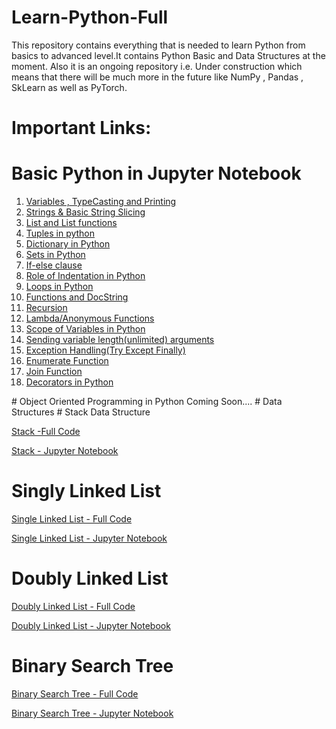 # Learn-Python-Full

This repository contains everything that is needed to learn Python from basics to advanced level.It contains Python Basic and Data Structures at the moment.
Also it is an ongoing repository i.e. Under construction which means that there will be much more in the future like NumPy , Pandas , SkLearn as well as PyTorch.

# Important Links:

# Basic Python in Jupyter Notebook
<ol>
  <li>
<a href="https://github.com/usman87626/Learn-Python-Full/blob/master/Basic-Python-Programs-master/01.%20Variables%20%2C%20TypeCasting%20and%20Printing.ipynb">Variables , TypeCasting and Printing</a>
    </li>
      <li>
            <a href="https://github.com/usman87626/Learn-Python-Full/blob/master/Basic-Python-Programs-master/02.Strings%20%26%20Basic%20String%20Slicing.ipynb">
            Strings & Basic String Slicing
            </a>
      </li>
      <li>
            <a href="https://github.com/usman87626/Learn-Python-Full/blob/master/Basic-Python-Programs-master/03.List%20and%20List%20functions.ipynb">
                    List and List functions
            </a>
     </li>
      <li>
            <a href="https://github.com/usman87626/Learn-Python-Full/blob/master/Basic-Python-Programs-master/04.Tuples%20in%20python.ipynb">
                    Tuples in python
            </a>
     </li>
      <li>
            <a href="https://github.com/usman87626/Learn-Python-Full/blob/master/Basic-Python-Programs-master/05.Dictionary%20in%20python.ipynb">
                    Dictionary in Python
            </a>
     </li>
      <li>
            <a href="https://github.com/usman87626/Learn-Python-Full/blob/master/Basic-Python-Programs-master/06.Sets%20in%20python.ipynb">
                    Sets in Python
            </a>
     </li>
      <li>
            <a href="https://github.com/usman87626/Learn-Python-Full/blob/master/Basic-Python-Programs-master/07.%20If%20else%20Control%20Statement.ipynb">
                    If-else clause
            </a>
     </li>
      <li>
            <a href="https://github.com/usman87626/Learn-Python-Full/blob/master/Basic-Python-Programs-master/08.%20Role%20of%20Indentation%20in%20Python.ipynb">
                    Role of Indentation in Python
            </a>
     </li>
      <li>
            <a href="https://github.com/usman87626/Learn-Python-Full/blob/master/Basic-Python-Programs-master/09.%20Loops%20in%20Python.ipynb">
                    Loops in Python
            </a>
     </li>
      <li>
            <a href="https://github.com/usman87626/Learn-Python-Full/blob/master/Basic-Python-Programs-master/10.Functions%20(Methods)%20and%20DocStrings.ipynb">
                    Functions and DocString
            </a>
     </li>
      <li>
            <a href="https://github.com/usman87626/Learn-Python-Full/blob/master/Basic-Python-Programs-master/11.Recursion.ipynb">
                    Recursion
            </a>
     </li>
      <li>
            <a href="https://github.com/usman87626/Learn-Python-Full/blob/master/Basic-Python-Programs-master/12.Lambda%20Functions(Anonymous%20Functions).ipynb">
                    Lambda/Anonymous Functions
            </a>
     </li>
      <li>
            <a href="https://github.com/usman87626/Learn-Python-Full/blob/master/Basic-Python-Programs-master/13.Scope%20of%20Variable%20in%20Python.ipynb">
                    Scope of Variables in Python
            </a>
     </li>
      <li>
            <a href="https://github.com/usman87626/Learn-Python-Full/blob/master/Basic-Python-Programs-master/14.Sending%20unlimited%20arguments%20in%20the%20function.ipynb">
                    Sending variable length(unlimited) arguments 
            </a>
     </li>
        <li>
            <a href="https://github.com/usman87626/Learn-Python-Full/blob/master/Basic-Python-Programs-master/15.Exception%20Handling%20with%20Try%2CExcept.ipynb">
                    Exception Handling(Try Except Finally)
            </a>
     </li>
        <li>
            <a href="https://github.com/usman87626/Learn-Python-Full/blob/master/Basic-Python-Programs-master/16.Enumerate%20Function.ipynb">
                    Enumerate Function 
            </a>
     </li>
        <li>
            <a href="https://github.com/usman87626/Learn-Python-Full/blob/master/Basic-Python-Programs-master/17.Join%20Function.ipynb">
                    Join Function 
            </a>
     </li>
        <li>
            <a href="https://github.com/usman87626/Learn-Python-Full/blob/master/Basic-Python-Programs-master/18.Decorators%20in%20Python.ipynb">
                    Decorators in Python
            </a>
     </li>
</ol>
# Object Oriented Programming in Python
Coming Soon....
# Data Structures
# Stack Data Structure

<a href="https://github.com/usman87626/Learn-Python-Full/tree/master/Data-Structures-in-Python-master/Full%20Code/Stack-in-Python-master"> Stack -Full Code </a> 

<a href="https://github.com/usman87626/Learn-Python-Full/blob/master/Data-Structures-in-Python-master/Jupyter%20Notebook/Stack%20Abstract%20Data%20Type.ipynb
">Stack - Jupyter Notebook </a> 


# Singly Linked List

<a href="https://github.com/usman87626/Learn-Python-Full/tree/master/Data-Structures-in-Python-master/Full%20Code/Singly-Linked-List-in-Python-master
">Single Linked List - Full Code </a> 

<a href="https://github.com/usman87626/Learn-Python-Full/blob/master/Data-Structures-in-Python-master/Jupyter%20Notebook/Singly%20Linked%20List.ipynb
">Single Linked List - Jupyter Notebook</a> 


# Doubly Linked List

<a href="https://github.com/usman87626/Learn-Python-Full/tree/master/Data-Structures-in-Python-master/Full%20Code/Doubly-Linked-List-in-Python-master
">Doubly Linked List - Full Code</a> 


<a href="https://github.com/usman87626/Learn-Python-Full/blob/master/Data-Structures-in-Python-master/Jupyter%20Notebook/Doubly%20Linked%20List.ipynb
">Doubly Linked List - Jupyter Notebook </a> 


# Binary Search Tree

<a href="https://github.com/usman87626/Learn-Python-Full/tree/master/Data-Structures-in-Python-master/Full%20Code/Binary-Search-Tree-in-Python-master
">Binary Search Tree - Full Code </a> 


<a href="https://github.com/usman87626/Learn-Python-Full/blob/master/Data-Structures-in-Python-master/Jupyter%20Notebook/Tree%20Data%20Structure.ipynb
">Binary Search Tree - Jupyter Notebook </a> 



